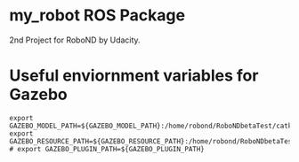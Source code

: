 # my_robot ROS Package
2nd Project for RoboND by Udacity.

# Useful enviornment variables for Gazebo
```
export GAZEBO_MODEL_PATH=${GAZEBO_MODEL_PATH}:/home/robond/RoboNDbetaTest/catkin_ws/src/my_robot/urdf
export GAZEBO_RESOURCE_PATH=${GAZEBO_RESOURCE_PATH}:/home/robond/RoboNDbetaTest/catkin_ws/src/my_robot/worlds
# export GAZEBO_PLUGIN_PATH=${GAZEBO_PLUGIN_PATH}
```
